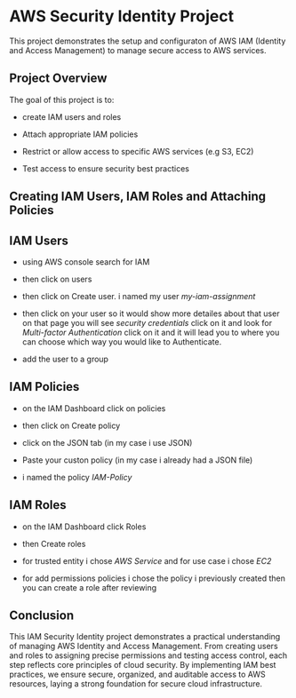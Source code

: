 # AWS Security Identity Project 

This project demonstrates the setup and configuraton of AWS IAM (Identity and Access Management) to manage secure access to AWS services.

## Project Overview

The goal of this project is to:

- create IAM users and roles

- Attach appropriate IAM policies

- Restrict or allow access to specific AWS services (e.g S3, EC2)

- Test access to ensure security best practices

## Creating IAM Users, IAM Roles and Attaching Policies

## IAM Users
- using AWS console search for IAM 

- then click on users

- then click on Create user. i named my user *my-iam-assignment*

- then click on your user so it would show more detailes about that user on that page you will see *security credentials* click on it and look for *Multi-factor Authentication* click on it and it will lead you to where you can choose which way you would like to Authenticate.

- add the user to a group

## IAM Policies

- on the IAM Dashboard click on policies

- then click on Create policy

- click on the JSON tab (in my case i use JSON)

- Paste your custon policy (in my case i already had a JSON file)

- i named the policy *IAM-Policy*


## IAM Roles

- on the IAM Dashboard click Roles

- then Create roles

- for trusted entity i chose *AWS Service* and for use case i chose *EC2*

- for add permissions policies i chose the policy i previously created then you can create a role after reviewing 

## Conclusion

This IAM Security Identity project demonstrates a practical understanding of managing AWS Identity and Access Management. From creating users and roles to assigning precise permissions and testing access control, each step reflects core principles of cloud security. By implementing IAM best practices, we ensure secure, organized, and auditable access to AWS resources, laying a strong foundation for secure cloud infrastructure.

